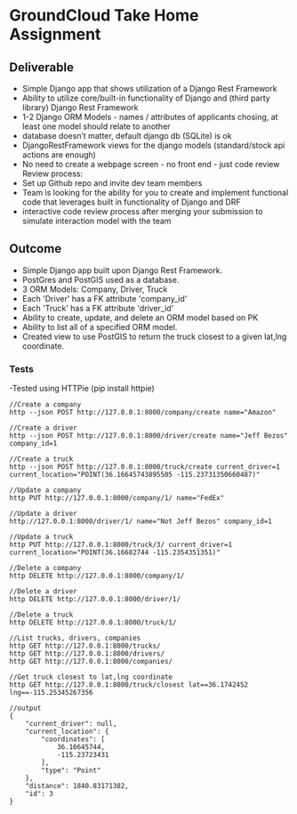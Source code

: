 # GroundCloud Take Home Assignment

## Deliverable 
- Simple Django app that shows utilization of a Django Rest Framework
- Ability to utilize core/built-in functionality of Django and (third party library) Django Rest Framework
- 1-2 Django ORM Models - names / attributes of applicants chosing, at least one model should relate to another
- database doesn’t matter, default django db (SQLite) is ok
- DjangoRestFramework views for the django models (standard/stock api actions are enough)
- No need to create a webpage screen - no front end - just code review
Review process:
- Set up Github repo and invite dev team members
- Team is looking for the ability for you to create and implement functional code that  leverages built in functionality of Django and DRF
- interactive code review process after merging your submission to simulate interaction model with the team

## Outcome

- Simple Django app built upon Django Rest Framework.
- PostGres and PostGIS used as a database.
- 3 ORM Models: Company, Driver, Truck
- Each 'Driver' has a FK attribute 'company_id'
- Each 'Truck' has a FK attribute 'driver_id'
- Ability to create, update, and delete an ORM model based on PK
- Ability to list all of a specified ORM model.
- Created view to use PostGIS to return the truck closest to a given lat,lng coordinate.

### Tests
-Tested using HTTPie (pip install httpie)

~~~
//Create a company
http --json POST http://127.0.0.1:8000/company/create name="Amazon"

//Create a driver
http --json POST http://127.0.0.1:8000/driver/create name="Jeff Bezos" company_id=1

//Create a truck
http --json POST http://127.0.0.1:8000/truck/create current_driver=1 current_location="POINT(36.16645743895505 -115.23731350660487)"

//Update a company
http PUT http://127.0.0.1:8000/company/1/ name="FedEx"

//Update a driver
http://127.0.0.1:8000/driver/1/ name="Not Jeff Bezos" company_id=1

//Update a truck
http PUT http://127.0.0.1:8000/truck/3/ current_driver=1 current_location="POINT(36.16682744 -115.2354351351)"

//Delete a company
http DELETE http://127.0.0.1:8000/company/1/

//Delete a driver
http DELETE http://127.0.0.1:8000/driver/1/

//Delete a truck
http DELETE http://127.0.0.1:8000/truck/1/

//List trucks, drivers, companies
http GET http://127.0.0.1:8000/trucks/
http GET http://127.0.0.1:8000/drivers/
http GET http://127.0.0.1:8000/companies/

//Get truck closest to lat,lng coordinate
http GET http://127.0.0.1:8000/truck/closest lat==36.1742452 lng==-115.25345267356

//output
{
    "current_driver": null,
    "current_location": {
        "coordinates": [
            36.16645744,
            -115.23723431
        ],
        "type": "Point"
    },
    "distance": 1840.83171382,
    "id": 3
}

~~~